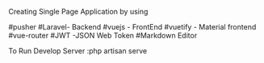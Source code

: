 Creating Single Page Application by using

#pusher
#Laravel- Backend
#vuejs - FrontEnd
#vuetify - Material frontend 
#vue-router
#JWT -JSON Web Token
#Markdown Editor 

To Run Develop Server :php artisan serve